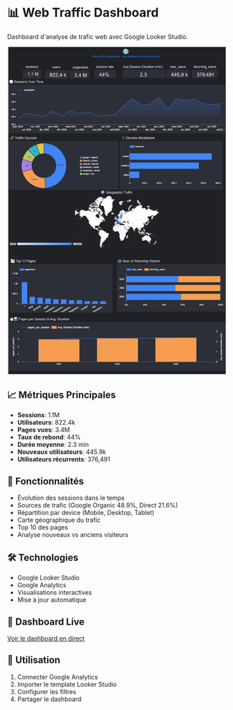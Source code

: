 # 📊 Web Traffic Dashboard

Dashboard d'analyse de trafic web avec Google Looker Studio.

![Web Traffic Dashboard](Dashboard.png)

## 📈 Métriques Principales

- **Sessions**: 1.1M
- **Utilisateurs**: 822.4k  
- **Pages vues**: 3.4M
- **Taux de rebond**: 44%
- **Durée moyenne**: 2.3 min
- **Nouveaux utilisateurs**: 445.9k
- **Utilisateurs récurrents**: 376,491

## 🔧 Fonctionnalités

- Évolution des sessions dans le temps
- Sources de trafic (Google Organic 48.9%, Direct 21.6%)
- Répartition par device (Mobile, Desktop, Tablet)
- Carte géographique du trafic
- Top 10 des pages
- Analyse nouveaux vs anciens visiteurs

## 🛠️ Technologies

- Google Looker Studio
- Google Analytics
- Visualisations interactives
- Mise à jour automatique

## 🔗 Dashboard Live

[Voir le dashboard en direct](https://lookerstudio.google.com/reporting/ad312fdd-a568-4a2d-9cdb-f6841c855c19/page/p_72g3e5obwd/edit)

## 🚀 Utilisation

1. Connecter Google Analytics
2. Importer le template Looker Studio
3. Configurer les filtres
4. Partager le dashboard
